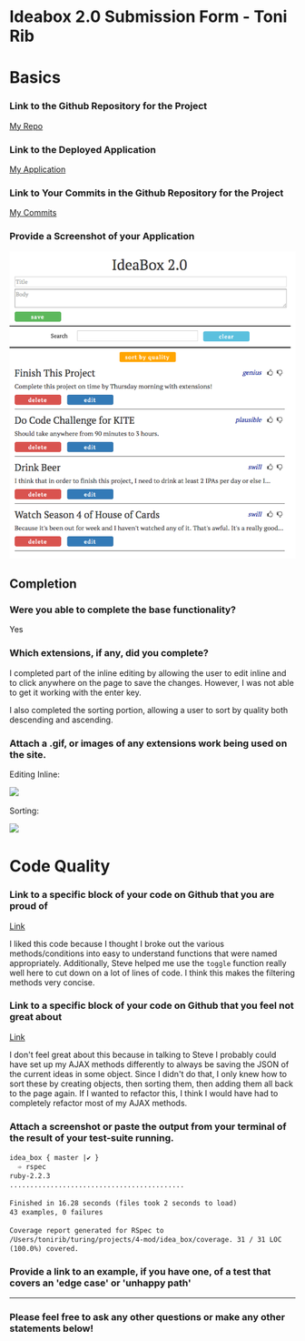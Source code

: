 # Ideabox 2.0 Submission Form - Toni Rib

# Basics

### Link to the Github Repository for the Project
[My Repo](https://github.com/ToniRib/idea_box)

### Link to the Deployed Application
[My Application](https://toni-rib-idea-box.herokuapp.com/)

### Link to Your Commits in the Github Repository for the Project
[My Commits](https://github.com/ToniRib/idea_box/commits/master)

### Provide a Screenshot of your Application
![spacejam](images/ideabox_2_screenshot_toni_rib.png)

## Completion

### Were you able to complete the base functionality?

Yes

### Which extensions, if any, did you complete?

I completed part of the inline editing by allowing the user to edit inline and to click anywhere on the page to save the changes. However, I was not able to get it working with the enter key.

I also completed the sorting portion, allowing a user to sort by quality both descending and ascending.

### Attach a .gif, or images of any extensions work being used on the site.

Editing Inline:

![](http://g.recordit.co/h6Kp4zegaG.gif)

Sorting:

![](http://g.recordit.co/aSaJ4vAVl3.gif)

# Code Quality

### Link to a specific block of your code on Github that you are proud of

[Link](https://github.com/ToniRib/idea_box/blob/4aaff2ecc317a2c10d19d75e87170e0250e68fdc/app/assets/javascripts/filtering.js#L12-L31)

I liked this code because I thought I broke out the various methods/conditions into easy to understand functions that were named appropriately. Additionally, Steve helped me use the `toggle` function really well here to cut down on a lot of lines of code. I think this makes the filtering methods very concise.

### Link to a specific block of your code on Github that you feel not great about

[Link](https://github.com/ToniRib/idea_box/blob/4aaff2ecc317a2c10d19d75e87170e0250e68fdc/app/assets/javascripts/sorting.js#L25-L43)

I don't feel great about this because in talking to Steve I probably could have set up my AJAX methods differently to always be saving the JSON of the current ideas in some object. Since I didn't do that, I only knew how to sort these by creating objects, then sorting them, then adding them all back to the page again. If I wanted to refactor this, I think I would have had to completely refactor most of my AJAX methods.

### Attach a screenshot or paste the output from your terminal of the result of your test-suite running.

```
idea_box { master |✔ }
  ➾ rspec                                                                           ruby-2.2.3
...........................................

Finished in 16.28 seconds (files took 2 seconds to load)
43 examples, 0 failures

Coverage report generated for RSpec to /Users/tonirib/turing/projects/4-mod/idea_box/coverage. 31 / 31 LOC (100.0%) covered.
```

### Provide a link to an example, if you have one, of a test that covers an 'edge case' or 'unhappy path'

-----

### Please feel free to ask any other questions or make any other statements below!
